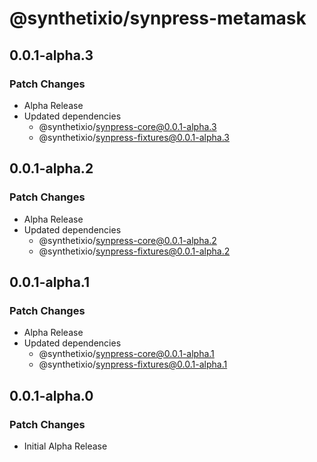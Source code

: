 # @synthetixio/synpress-metamask

## 0.0.1-alpha.3

### Patch Changes

- Alpha Release
- Updated dependencies
  - @synthetixio/synpress-core@0.0.1-alpha.3
  - @synthetixio/synpress-fixtures@0.0.1-alpha.3

## 0.0.1-alpha.2

### Patch Changes

- Alpha Release
- Updated dependencies
  - @synthetixio/synpress-core@0.0.1-alpha.2
  - @synthetixio/synpress-fixtures@0.0.1-alpha.2

## 0.0.1-alpha.1

### Patch Changes

- Alpha Release
- Updated dependencies
  - @synthetixio/synpress-core@0.0.1-alpha.1
  - @synthetixio/synpress-fixtures@0.0.1-alpha.1

## 0.0.1-alpha.0

### Patch Changes

- Initial Alpha Release
